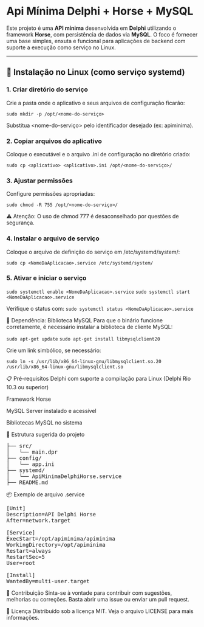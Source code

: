 # Api Mínima Delphi + Horse + MySQL

Este projeto é uma **API mínima** desenvolvida em **Delphi** utilizando o framework **Horse**, com persistência de dados via **MySQL**. O foco é fornecer uma base simples, enxuta e funcional para aplicações de backend com suporte a execução como serviço no Linux.

---

## 🚀 Instalação no Linux (como serviço systemd)

### 1. Criar diretório do serviço

Crie a pasta onde o aplicativo e seus arquivos de configuração ficarão:

```sudo mkdir -p /opt/<nome-do-serviço>```

Substitua <nome-do-serviço> pelo identificador desejado (ex: apiminima).

### 2. Copiar arquivos do aplicativo
Coloque o executável e o arquivo .ini de configuração no diretório criado:

```sudo cp <aplicativo> <aplicativo>.ini /opt/<nome-do-serviço>/```

### 3. Ajustar permissões
Configure permissões apropriadas:

```sudo chmod -R 755 /opt/<nome-do-serviço>/```

⚠️ Atenção: O uso de chmod 777 é desaconselhado por questões de segurança.

### 4. Instalar o arquivo de serviço
Coloque o arquivo de definição do serviço em /etc/systemd/system/:

```sudo cp <NomeDaAplicacao>.service /etc/systemd/system/```

### 5. Ativar e iniciar o serviço

```sudo systemctl enable <NomeDaAplicacao>.service```
```sudo systemctl start <NomeDaAplicacao>.service```

Verifique o status com:
```sudo systemctl status <NomeDaAplicacao>.service```

🧩 Dependência: Biblioteca MySQL
Para que o binário funcione corretamente, é necessário instalar a biblioteca de cliente MySQL:

```sudo apt-get update```
```sudo apt-get install libmysqlclient20```

Crie um link simbólico, se necessário:

```sudo ln -s /usr/lib/x86_64-linux-gnu/libmysqlclient.so.20 /usr/lib/x86_64-linux-gnu/libmysqlclient.so```

📋 Pré-requisitos
Delphi com suporte a compilação para Linux (Delphi Rio 10.3 ou superior)

Framework Horse

MySQL Server instalado e acessível

Bibliotecas MySQL no sistema

📁 Estrutura sugerida do projeto

<pre>├── src/
│   └── main.dpr
├── config/
│   └── app.ini
├── systemd/
│   └── ApiMinimaDelphiHorse.service
├── README.md</pre>

📦 Exemplo de arquivo .service

<pre>[Unit]
Description=API Delphi Horse
After=network.target

[Service]
ExecStart=/opt/apiminima/apiminima
WorkingDirectory=/opt/apiminima
Restart=always
RestartSec=5
User=root

[Install]
WantedBy=multi-user.target</pre>

🤝 Contribuição
Sinta-se à vontade para contribuir com sugestões, melhorias ou correções. Basta abrir uma issue ou enviar um pull request.

📄 Licença
Distribuído sob a licença MIT. Veja o arquivo LICENSE para mais informações.
